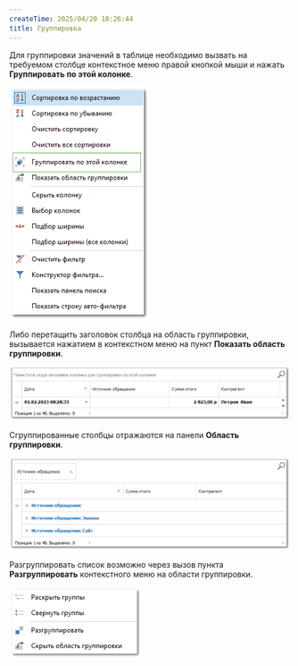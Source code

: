```yaml
---
createTime: 2025/04/20 18:26:44
title: Группировка
---
```

Для группировки значений в таблице необходимо вызвать на требуемом столбце контекстное меню правой кнопкой мыши и нажать **Группировать по этой колонке**. 

![](../../assets/specification/Aspose.Words.83ab1c44-6b28-430a-a5f2-4d9e6ba1abd4.094.png)

Либо перетащить заголовок столбца на область группировки, вызывается нажатием в контекстном меню на пункт **Показать область группировки**. 

![](../../assets/specification/Aspose.Words.83ab1c44-6b28-430a-a5f2-4d9e6ba1abd4.095.png)

Сгруппированные столбцы отражаются на панели **Область группировки**.

![](../../assets/specification/Aspose.Words.83ab1c44-6b28-430a-a5f2-4d9e6ba1abd4.096.png)

Разгруппировать список возможно через вызов пункта **Разгруппировать** контекстного меню на области группировки.

![](../../assets/specification/Aspose.Words.83ab1c44-6b28-430a-a5f2-4d9e6ba1abd4.097.png)